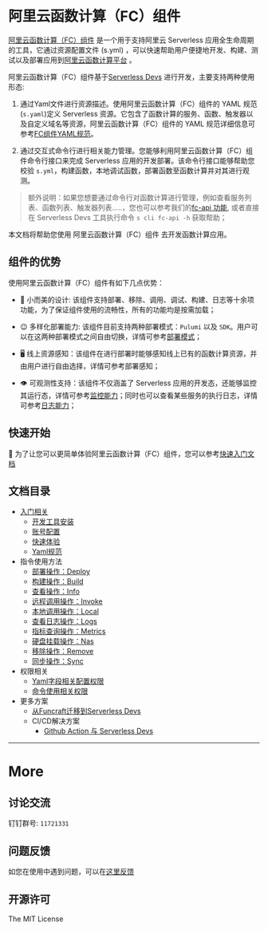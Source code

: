 # 阿里云函数计算（FC）组件

[阿里云函数计算（FC）组件](https://github.com/devsapp/fc) 是一个用于支持阿里云 Serverless 应用全生命周期的工具，它通过资源配置文件 (s.yml) ，可以快速帮助用户便捷地开发、构建、测试以及部署应用到[阿里云函数计算平台](https://www.aliyun.com/product/fc?spm=5176.19720258.J_8058803260.115.e9392c4aHejRf3) 。

阿里云函数计算（FC）组件基于[Serverless Devs](https://www.serverless-devs.com/) 进行开发，主要支持两种使用形态: 

1. 通过Yaml文件进行资源描述。使用阿里云函数计算（FC）组件的 YAML 规范(`s.yaml`)定义 Serverless 资源。它包含了函数计算的服务、函数、触发器以及自定义域名等资源，阿里云函数计算（FC）组件的 YAML 规范详细信息可参考[FC组件YAML规范](./docs/Others/yaml.md)。

2. 通过交互式命令行进行相关能力管理。您能够利用阿里云函数计算（FC）组件命令行接口来完成 Serverless 应用的开发部署。该命令行接口能够帮助您校验 `s.yml`，构建函数，本地调试函数，部署函数至函数计算并对其进行观测。

> 额外说明：如果您想要通过命令行对函数计算进行管理，例如查看服务列表、函数列表、触发器列表.....，您也可以参考我们的[fc-api 功能](https://github.com/devsapp/fc-api), 或者直接在 Serverless Devs 工具执行命令 `s cli fc-api -h` 获取帮助；

本文档将帮助您使用 阿里云函数计算（FC）组件 去开发函数计算应用。

## 组件的优势

使用阿里云函数计算（FC）组件有如下几点优势：

- 🌇 小而美的设计: 该组件支持部署、移除、调用、调试、构建、日志等十余项功能，为了保证组件使用的流畅性，所有的功能均是按需加载；

- 😉 多样化部署能力: 该组件目前支持两种部署模式：`Pulumi` 以及 `SDK`。用户可以在这两种部署模式之间自由切换，详情可参考[部署模式](docs/Usage/deploy.md#函数部署的底座)；

- 🖥️ 线上资源感知：该组件在进行部署时能够感知线上已有的函数计算资源，并由用户进行自由选择，详情可参考部署感知；

- 👁️ 可观测性支持：该组件不仅涵盖了 Serverless 应用的开发态，还能够监控其运行态，详情可参考[监控能力](docs/Usage/metrics.md)；同时也可以查看某些服务的执行日志，详情可参考[日志能力](docs/Usage/logs.md)；

## 快速开始

🔑 为了让您可以更简单体验阿里云函数计算（FC）组件，您可以参考[快速入门文档](./docs/Getting-started/Hello-world-application.md)

## 文档目录

- [入门相关](./docs/Getting-started/Getting-started.md)
    - [开发工具安装](./docs/Getting-started/Install-tutorial.md)
    - [账号配置](./docs/Getting-started/Setting-up-credentials.md)
    - [快速体验](./docs/Getting-started/Hello-world-application.md)
    - [Yaml规范](./docs/Others/yaml.md)
- 指令使用方法
    - [部署操作：Deploy](./docs/Usage/deploy.md)
    - [构建操作：Build](./docs/Usage/build.md)
    - [查看操作：Info](./docs/Usage/info.md)
    - [远程调用操作：Invoke](./docs/Usage/invoke.md)
    - [本地调用操作：Local](./docs/Usage/local.md)
    - [查看日志操作：Logs](./docs/Usage/logs.md)
    - [指标查询操作：Metrics](./docs/Usage/metrics.md)
    - [硬盘挂载操作：Nas](./docs/Usage/nas.md)
    - [移除操作：Remove](./docs/Usage/remove.md)
    - [同步操作：Sync](./docs/Usage/sync.md)
- 权限相关
    - [Yaml字段相关配置权限](./docs/Others/authority/yaml.md)
    - [命令使用相关权限](./docs/Others/authority/command.md)
- 更多方案
    - [从Funcraft迁移到Serverless Devs](./docs/Others/fun-fc.md)
    - CI/CD解决方案
        - [Github Action 与 Serverless Devs](./docs/Others/github-action.md)
----

# More

## 讨论交流

钉钉群号: `11721331`

## 问题反馈

如您在使用中遇到问题，可以在[这里反馈](https://github.com/devsapp/fc/issues)

## 开源许可

The MIT License
